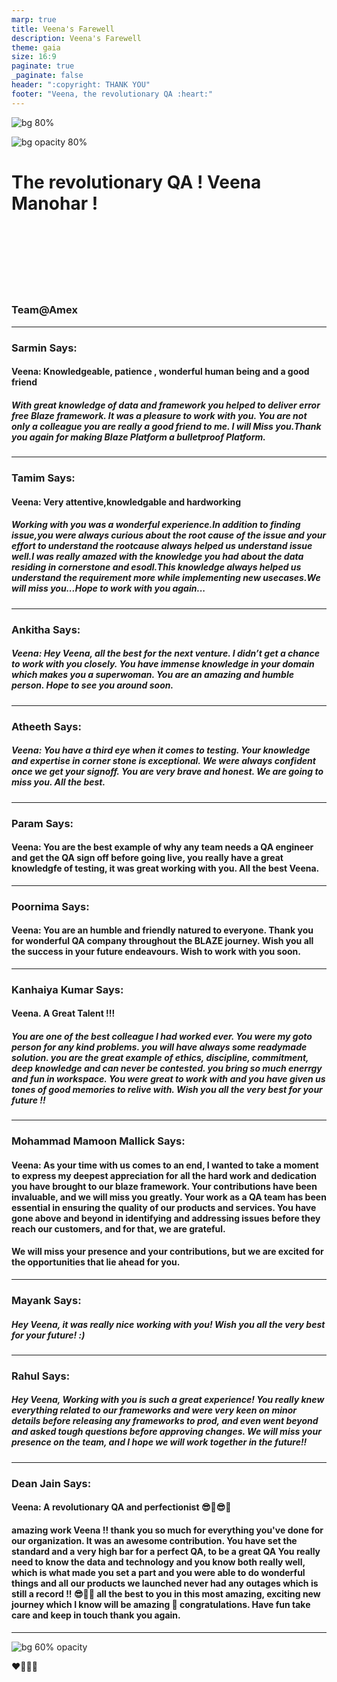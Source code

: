 ```yaml
---
marp: true
title: Veena's Farewell
description: Veena's Farewell
theme: gaia
size: 16:9
paginate: true
_paginate: false
header: ":copyright: THANK YOU"
footer: "Veena, the revolutionary QA :heart:"
---
```

![bg 80%](image/veena.jpeg)

![bg opacity 80%](http://img.picturequotes.com/2/542/541515/goodbye-quote-1.jpg)

# <!--fit--> The revolutionary QA ! **Veena Manohar** ! 

<br /> <br />
<br/><br/>
<br/><br/>

### Team@Amex

<!-- This is presenter note. You can write down notes through HTML comment. -->
---


### Sarmin Says:
#### Veena: Knowledgeable, patience , wonderful human being and a good friend 
#####  With great knowledge of data and framework you helped to deliver error free Blaze framework. It was a pleasure to work with you. You are not only a colleague you are really a good friend to me. I will Miss you.Thank you again for making Blaze Platform a bulletproof Platform. 


<!-- _class: lead -->

<style scoped> { font-size:24px;}</style>
---

### Tamim Says:
#### Veena: Very attentive,knowledgable and hardworking 
##### Working with you was a wonderful experience.In addition to finding issue,you were always curious about the root cause of the issue and your effort to understand the rootcause always helped us understand issue well.I was really amazed with the knowledge you had about the data residing in cornerstone and esodl.This knowledge always helped us understand the requirement more while implementing new usecases.We will miss you...Hope to work with you again... 

<!-- _class: lead -->
<style scoped> { font-size:24px;}</style>
---


### Ankitha Says:
##### Veena: Hey Veena, all the best for the next venture. I didn’t get a chance to work with you closely. You have immense knowledge in your domain which makes you a superwoman. You are an amazing and humble person. Hope to see you around soon.

<!-- _class: lead -->
<style scoped> { font-size:24px;}</style>
---

### Atheeth Says:
##### Veena: You have a third eye when it comes to testing. Your knowledge and expertise in corner stone is exceptional. We were always confident once we get your signoff. You are very brave and honest. We are going to miss you. All the best.


<!-- _class: lead -->
<style scoped> { font-size:24px;}</style>
---

### Param Says:
#### Veena: You are the best example of why any team needs a QA engineer and get the QA sign off before going live, you really have a great knowledgfe of testing, it was great working with you. All the best Veena.

<!-- _class: lead -->
<style scoped> { font-size:24px;}</style>
---

### Poornima Says:
#### Veena: You are an humble and friendly natured to everyone. Thank you for wonderful QA company throughout the BLAZE journey. Wish you all the success in your future endeavours. Wish to work with you soon.

<!-- _class: lead -->
<style scoped> { font-size:24px;}</style>
---

### Kanhaiya Kumar Says:
#### Veena. A Great Talent !!!

##### You are one of the best colleague I had worked ever. You were my goto person for any kind problems. you will have always some readymade solution. you are the great example of ethics, discipline, commitment, deep knowledge and can never be contested. you bring so much enerrgy and fun in workspace. You were great to work with and you have given us tones of good memories to relive with. Wish you all the very best for your future !! 

<!-- _class: lead -->
<style scoped> { font-size:24px;}</style>
---

### Mohammad Mamoon Mallick Says:
#### Veena:  As your time with us comes to an end, I wanted to take a moment to express my deepest appreciation for all the hard work and dedication you have brought to our blaze framework. Your contributions have been invaluable, and we will miss you greatly. Your work as a QA team has been essential in ensuring the quality of our products and services. You have gone above and beyond in identifying and addressing issues before they reach our customers, and for that, we are grateful.
#### We will miss your presence and your contributions, but we are excited for the opportunities that lie ahead for you.


<!-- _class: lead -->
<style scoped> { font-size:24px;}</style>
---

### Mayank Says:
##### Hey Veena, it was really nice working with you! Wish you all the very best for your future! :)

<!-- _class: lead -->
<style scoped> { font-size:24px;}</style>
---

### Rahul Says:
##### Hey Veena, Working with you is such a great experience! You really knew everything related to our frameworks and were very keen on minor details before releasing any frameworks to prod, and even went beyond and asked tough questions before approving changes. We will miss your presence on the team, and I hope we will work together in the future!! 

<!-- _class: lead -->
<style scoped> { font-size:24px;}</style>
---

### Dean Jain Says:
#### Veena: A revolutionary QA and perfectionist 😎🤩😎🤩
#### amazing work Veena !! thank you so much for everything you've done for our organization. It was an awesome contribution. You have set the standard and a very high bar for a perfect QA, to be a great QA You really need to know the data and technology and you know both really well, which is what made you set a part and you were able to do wonderful things and all our products we launched never had any outages which is still a record !! 😎🤩🥳 all the best to you in this most amazing, exciting new journey which I know will be amazing 🤩 congratulations. Have fun take care and keep in touch thank you again. 

<!-- _class: lead -->
<style scoped> { font-size:24px;}</style>
---



![bg 60% opacity ](https://t3.ftcdn.net/jpg/03/81/54/06/240_F_381540621_j9v7wCb1vGTvg7CpucpmHjQaA9MntaGS.jpg)




:heart::purple_heart::green_heart::blue_heart:
 


